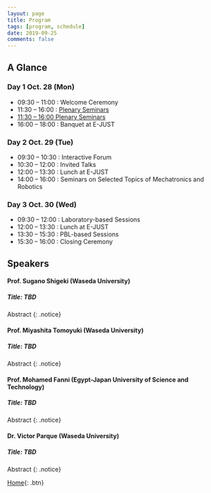 ```yaml
---
layout: page
title: Program
tags: [program, schedule]
date: 2019-09-25
comments: false
---
```


## A Glance

### Day 1 Oct. 28 (Mon)

* 09:30 – 11:00 : Welcome Ceremony
* 11:30 – 16:00 : [Plenary Seminars](#speakers)
* <div markdown="0"><a href="#speakers" class="btn">11:30 – 16:00 Plenary Seminars</a></div>
* 16:00 – 18:00 : Banquet at E-JUST

### Day 2 Oct. 29 (Tue)

* 09:30 – 10:30 : Interactive Forum
* 10:30 – 12:00 : Invited Talks
* 12:00 – 13:30 : Lunch at E-JUST
* 14:00 – 16:00 : Seminars on Selected Topics of Mechatronics and Robotics

### Day 3 Oct. 30 (Wed)

* 09:30 – 12:00 : Laboratory-based Sessions
* 12:00 – 13:30 : Lunch at E-JUST
* 13:30 – 15:30 : PBL-based Sessions
* 15:30 – 16:00 : Closing Ceremony


## Speakers

#### Prof. Sugano Shigeki (Waseda University)

##### Title: TBD

Abstract
{: .notice}

#### Prof. Miyashita Tomoyuki (Waseda University)

##### Title: TBD

Abstract
{: .notice}

#### Prof. Mohamed Fanni (Egypt-Japan University of Science and Technology)

##### Title: TBD

Abstract
{: .notice}


#### Dr. Victor Parque (Waseda University)

##### Title: TBD

Abstract
{: .notice}


[Home](https://pemtr2019.github.io){: .btn}

